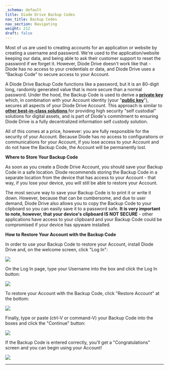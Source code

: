 ```yaml
---
_schema: default
title: Diode Drive Backup Codes
nav_title: Backup Codes
nav_section: Navigating
weight: 212
draft: false
---
```

Most of us are used to creating accounts for an application or website by creating a username and password. We're used to the application/website keeping our data, and being able to ask their customer support to reset the password if we forget it. However, Diode Drive doesn't work like that - Diode has no access to your credentials or data, and Diode Drive uses a "Backup Code" to secure access to your Account.

A Diode Drive Backup Code functions like a password, but it is an 80-digit long, randomly generated value that is more secure than a normal password. Under the hood, the Backup Code is used to derive a <a href="https://www.investopedia.com/terms/p/private-key.asp" target="_blank" rel="noopener"><strong>private key</strong></a> which, in combination with your Account identity (your "<a href="https://en.wikipedia.org/wiki/Public-key_cryptography" target="_blank" rel="noopener"><strong>public key</strong></a>"), secures all aspects of your Diode Drive Account. This approach is similar to <a href="https://www.ledger.com/academy/tips-to-trust-yourself-in-becoming-your-own-bank" target="_blank" rel="noopener"><strong>other best-in-class solutions </strong></a>for providing high security "self custodial" solutions for digital assets, and is part of Diode's commitment to ensuring Diode Drive is a fully decentralized information self custody solution.

All of this comes at a price, however: you are fully responsible for the security of your Account. Because Diode has no access to configurations or communications for your Account, if you lose access to your Account and do not have the Backup Code, the Account will be permanently lost.

**Where to Store Your Backup Code**

As soon as you create a Diode Drive Account, you should save your Backup Code in a safe location. Diode recommends storing the Backup Code in a separate location from the device that has access to your Account - that way, if you lose your device, you will still be able to restore your Account.

The most secure way to save your Backup Code is to print it or write it down. However, because that can be cumbersome, and due to user demand, Diode Drive also allows you to copy the Backup Code to your clipboard so you can easily save it to a password safe. **It is very important to note, however, that your device's clipboard IS NOT SECURE** - other applications have access to your clipboard and your Backup Code could be compromised if your device has spyware installed.

**How to Restore Your Account with the Backup Code**

In order to use your Backup Code to restore your Account, install Diode Drive and, on the welcome screen, click "Log In":

![](/uploads/image-88.png)

On the Log In page, type your Username into the box and click the Log In button:

![](/uploads/image-89.png)

To restore your Account with the Backup Code, click "Restore Account" at the bottom:

![](/uploads/image-90.png)

Finally, type or paste (ctrl-V or command-V) your Backup Code into the boxes and click the "Continue" button:

![](/uploads/image-91.png)

If the Backup Code is entered correctly, you'll get a "Congratulations" screen and you can begin using your Account!

![](/uploads/image-92.png)

---

&nbsp;